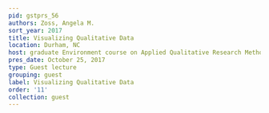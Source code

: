 ```yaml
---
pid: gstprs_56
authors: Zoss, Angela M.
sort_year: 2017
title: Visualizing Qualitative Data
location: Durham, NC
host: graduate Environment course on Applied Qualitative Research Methods
pres_date: October 25, 2017
type: Guest lecture
grouping: guest
label: Visualizing Qualitative Data
order: '11'
collection: guest
---
```

